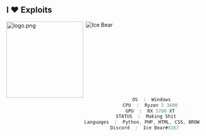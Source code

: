 <h2>I ♥ Exploits</h2>
<p>&nbsp;<img align="left" style="position:absolute"src="https://github-readme-stats.vercel.app/api?username=TheonlyIcebear&show_icons=true&locale=en&theme=chartreuse-light" alt="Ice Bear">
<img align="left" style="position:relative" src="https://c.tenor.com/pcw4us9DIyoAAAAM/we-bare-bears-snow-bear.gif" alt="logo.png" width="200" /> 
</p>
<br><br><br><br><br><br><br><br><br>
<center>

```csharp
       OS  :  Windows
      CPU  :  Ryzen 5 3600
      GPU  :  RX 5700 XT
   STATUS  :  Making Shit
Languages  :  Python, PHP, HTML, CSS, BROWSERJS
  Discord  :  Ice Bear#0167
```

</center>
